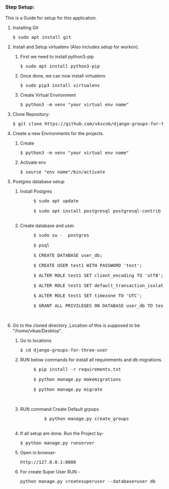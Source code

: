 ### Step Setup:
This is a Guide for setup for this application.

1. Installing Git

    <pre>$ sudo apt install git</pre>
        
2. Install and Setup virtualenv (Also includes setup for workon).

    1. First we need to install python3-pip
       
        <pre>$ sudo apt install python3-pip</pre>
        
    2. Once done, we can now install virtualenv
        
        <pre>$ sudo pip3 install virtualenv</pre>
        
    3. Create Virtual Environment

        <pre>$ python3 -m venv "your virtual env name"</pre>

3. Clone Repository:

    <pre>$ git clone https://github.com/vkscnb/django-groups-for-three-user.git</pre>

4. Create a new Environments for the projects.

    1. Create

        <pre>$ python3 -m venv "your virtual env name"</pre>
    
    2. Activate env

        <pre>$ source "env name"/bin/activate</pre>

5. Postgres database setup
    1. Install Postgres
        <pre>
            $ sudo apt update

            $ sudo apt install postgresql postgresql-contrib
        </pre>  

    2. Create database and user.
        <pre>
            $ sudo su -  postgres

            $ psql

            $ CREATE DATABASE user_db;

            $ CREATE USER test1 WITH PASSWORD 'test';

            $ ALTER ROLE test1 SET client_encoding TO 'utf8';

            $ ALTER ROLE test1 SET default_transaction_isolation TO 'read committed';

            $ ALTER ROLE test1 SET timezone TO 'UTC';

            $ GRANT ALL PRIVILEGES ON DATABASE user_db TO test1;

        </pre>
        
6. Go to the cloned directory ,Location of this is supposed to be "/home/vikas/Desktop".

    1. Go to locations

        <pre>$ cd django-groups-for-three-user</pre>

    2. RUN below commands for install all requirements and db migrations.

        <pre>
            $ pip install -r requirements.txt

            $ python manage.py makemigrations

            $ python manage.py migrate

        </pre>
    
    3. RUN command Create Default grpops
        <pre>
                $ python manage.py create_groups
        </pre>

    3. If all setup are done. Run the Project by-

        <pre>$ python manage.py runserver</pre>

    4. Open in browser-
        <pre>http://127.0.0.1:8000</pre>

    5. For create Super User RUN - 
        <pre>python manage.py createsuperuser --database=user_db</pre>
        

